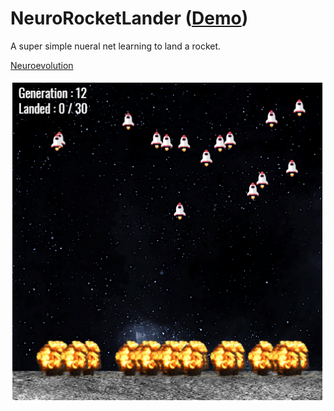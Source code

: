 # NeuroRocketLander ([Demo](http://ryangrossGitHub.github.io/NeuralRocketLander/))

A super simple nueral net learning to land a rocket.

[Neuroevolution](http://www.scholarpedia.org/article/Neuroevolution)

![Alt text](img/Capture.PNG?raw=true)
